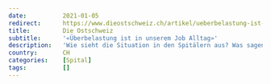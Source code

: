 ```yaml
---
date:          2021-01-05
redirect:      https://www.dieostschweiz.ch/artikel/ueberbelastung-ist-in-unserem-job-alltag-r6lOrbG
title:         Die Ostschweiz
subtitle:      '«Überbelastung ist in unserem Job Alltag»'
description:   'Wie sieht die Situation in den Spitälern aus? Was sagen die Leute an der Front? Und stimmen die medial transportierte Stimmung und die Realität überein? Zwei Ostschweizer Pflegefachkräfte im Interview über ihren aktuellen Alltag.'
country:       CH
categories:    [Spital]
tags:          []
---
```

